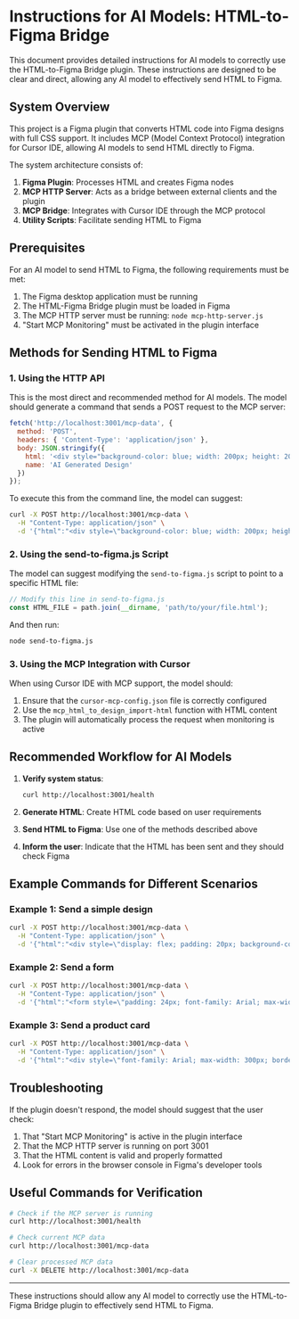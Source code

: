 # Instructions for AI Models: HTML-to-Figma Bridge

This document provides detailed instructions for AI models to correctly use the HTML-to-Figma Bridge plugin. These instructions are designed to be clear and direct, allowing any AI model to effectively send HTML to Figma.

## System Overview

This project is a Figma plugin that converts HTML code into Figma designs with full CSS support. It includes MCP (Model Context Protocol) integration for Cursor IDE, allowing AI models to send HTML directly to Figma.

The system architecture consists of:

1. **Figma Plugin**: Processes HTML and creates Figma nodes
2. **MCP HTTP Server**: Acts as a bridge between external clients and the plugin
3. **MCP Bridge**: Integrates with Cursor IDE through the MCP protocol
4. **Utility Scripts**: Facilitate sending HTML to Figma

## Prerequisites

For an AI model to send HTML to Figma, the following requirements must be met:

1. The Figma desktop application must be running
2. The HTML-Figma Bridge plugin must be loaded in Figma
3. The MCP HTTP server must be running: `node mcp-http-server.js`
4. "Start MCP Monitoring" must be activated in the plugin interface

## Methods for Sending HTML to Figma

### 1. Using the HTTP API

This is the most direct and recommended method for AI models. The model should generate a command that sends a POST request to the MCP server:

```javascript
fetch('http://localhost:3001/mcp-data', {
  method: 'POST',
  headers: { 'Content-Type': 'application/json' },
  body: JSON.stringify({
    html: '<div style="background-color: blue; width: 200px; height: 200px;"><p style="color: white;">Hello Figma!</p></div>',
    name: 'AI Generated Design'
  })
});
```

To execute this from the command line, the model can suggest:

```bash
curl -X POST http://localhost:3001/mcp-data \
  -H "Content-Type: application/json" \
  -d '{"html":"<div style=\"background-color: blue; width: 200px; height: 200px;\"><p style=\"color: white;\">Hello Figma!</p></div>", "name":"AI Generated Design"}'
```

### 2. Using the send-to-figma.js Script

The model can suggest modifying the `send-to-figma.js` script to point to a specific HTML file:

```javascript
// Modify this line in send-to-figma.js
const HTML_FILE = path.join(__dirname, 'path/to/your/file.html');
```

And then run:

```bash
node send-to-figma.js
```

### 3. Using the MCP Integration with Cursor

When using Cursor IDE with MCP support, the model should:

1. Ensure that the `cursor-mcp-config.json` file is correctly configured
2. Use the `mcp_html_to_design_import-html` function with HTML content
3. The plugin will automatically process the request when monitoring is active

## Recommended Workflow for AI Models

1. **Verify system status**:
   ```bash
   curl http://localhost:3001/health
   ```

2. **Generate HTML**: Create HTML code based on user requirements

3. **Send HTML to Figma**: Use one of the methods described above

4. **Inform the user**: Indicate that the HTML has been sent and they should check Figma

## Example Commands for Different Scenarios

### Example 1: Send a simple design

```bash
curl -X POST http://localhost:3001/mcp-data \
  -H "Content-Type: application/json" \
  -d '{"html":"<div style=\"display: flex; padding: 20px; background-color: #f5f5f5;\"><div style=\"background-color: #2D9CDB; color: white; padding: 16px; border-radius: 8px;\">Button</div></div>", "name":"Simple Button"}'
```

### Example 2: Send a form

```bash
curl -X POST http://localhost:3001/mcp-data \
  -H "Content-Type: application/json" \
  -d '{"html":"<form style=\"padding: 24px; font-family: Arial; max-width: 400px;\"><h2 style=\"margin-bottom: 16px;\">Contact Form</h2><div style=\"margin-bottom: 16px;\"><label style=\"display: block; margin-bottom: 8px;\">Name</label><input style=\"width: 100%; padding: 8px; border: 1px solid #ccc; border-radius: 4px;\" type=\"text\"></div><div style=\"margin-bottom: 16px;\"><label style=\"display: block; margin-bottom: 8px;\">Email</label><input style=\"width: 100%; padding: 8px; border: 1px solid #ccc; border-radius: 4px;\" type=\"email\"></div><button style=\"background-color: #6FCF97; color: white; border: none; padding: 10px 16px; border-radius: 4px; cursor: pointer;\">Submit</button></form>", "name":"Contact Form"}'
```

### Example 3: Send a product card

```bash
curl -X POST http://localhost:3001/mcp-data \
  -H "Content-Type: application/json" \
  -d '{"html":"<div style=\"font-family: Arial; max-width: 300px; border-radius: 8px; overflow: hidden; box-shadow: 0 2px 10px rgba(0,0,0,0.1);\"><div style=\"height: 200px; background-color: #E0E0E0; display: flex; align-items: center; justify-content: center;\"><span style=\"color: #888;\">Product Image</span></div><div style=\"padding: 16px;\"><h3 style=\"margin-top: 0; margin-bottom: 8px;\">Product Title</h3><p style=\"color: #666; margin-bottom: 16px;\">Product description goes here. This is a sample product card.</p><div style=\"display: flex; justify-content: space-between; align-items: center;\"><span style=\"font-weight: bold;\">$49.99</span><button style=\"background-color: #9B51E0; color: white; border: none; padding: 8px 16px; border-radius: 4px;\">Add to Cart</button></div></div></div>", "name":"Product Card"}'
```

## Troubleshooting

If the plugin doesn't respond, the model should suggest that the user check:

1. That "Start MCP Monitoring" is active in the plugin interface
2. That the MCP HTTP server is running on port 3001
3. That the HTML content is valid and properly formatted
4. Look for errors in the browser console in Figma's developer tools

## Useful Commands for Verification

```bash
# Check if the MCP server is running
curl http://localhost:3001/health

# Check current MCP data
curl http://localhost:3001/mcp-data

# Clear processed MCP data
curl -X DELETE http://localhost:3001/mcp-data
```

---

These instructions should allow any AI model to correctly use the HTML-to-Figma Bridge plugin to effectively send HTML to Figma. 